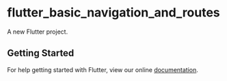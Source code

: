 # flutter_basic_navigation_and_routes

A new Flutter project.

## Getting Started

For help getting started with Flutter, view our online
[documentation](https://flutter.io/).
